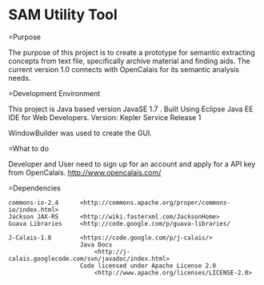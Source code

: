 SAM Utility Tool
=================

=Purpose

The purpose of this project is to create a prototype for semantic extracting concepts from text file,
specifically archive  material and finding aids. The current version 1.0 connects with OpenCalais for
its semantic analysis needs. 


=Development Environment

This project is Java based version JavaSE 1.7 . Built Using Eclipse Java EE IDE for Web Developers. 
Version: Kepler Service Release 1

WindowBuilder was used to create the GUI. 

	
=What to do 
	
Developer and User need to sign up for an account and apply for a API key from OpenCalais. 
	http://www.opencalais.com/

=Dependencies

	commons-io-2.4		<http://commons.apache.org/proper/commons-io/index.html> 
    Jackson JAX-RS    	<http://wiki.fasterxml.com/JacksonHome>
    Guava Libraries    	<http://code.google.com/p/guava-libraries/
    
    J-Calais-1.0     	<https://code.google.com/p/j-calais/>
    					Java Docs
    						<http://j-calais.googlecode.com/svn/javadoc/index.html>
    					Code licensed under Apache License 2.0 
    						<http://www.apache.org/licenses/LICENSE-2.0>